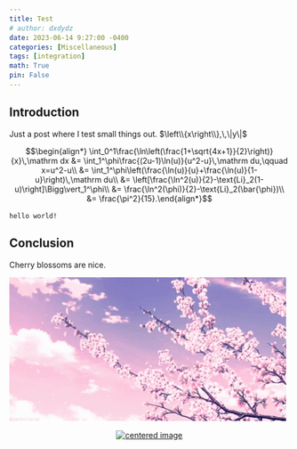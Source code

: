 ```yaml
---
title: Test
# author: dxdydz
date: 2023-06-14 9:27:00 -0400
categories: [Miscellaneous]
tags: [integration]
math: True
pin: False
---
```


## Introduction

Just a post where I test small things out. $\left\\{x\right\\},\,\|y\|$

$$\begin{align*}    \int_0^1\frac{\ln\left(\frac{1+\sqrt{4x+1}}{2}\right)}{x}\,\mathrm dx &= \int_1^\phi\frac{(2u-1)\ln(u)}{u^2-u}\,\mathrm du,\qquad x=u^2-u\\    &= \int_1^\phi\left(\frac{\ln(u)}{u}+\frac{\ln(u)}{1-u}\right)\,\mathrm du\\    &= \left[\frac{\ln^2(u)}{2}-\text{Li}_2(1-u)\right]\Bigg\vert_1^\phi\\    &= \frac{\ln^2(\phi)}{2}-\text{Li}_2(\bar{\phi})\\    &= \frac{\pi^2}{15}.\end{align*}$$

```
hello world!
```

## Conclusion

Cherry blossoms are nice.

![](/images/cherry_blossoms_1.gif)

<center><a href="https://imgur.com/l6xtdBv"><img src="https://i.imgur.com/l6xtdBv.gif" alt="centered image" height="30%" width="auto" title="source: imgur.com" /></a></center>
